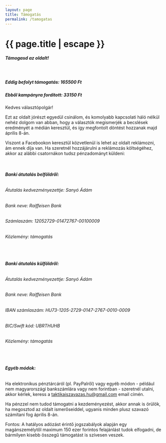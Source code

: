 ```yaml
---
layout: page
title: Támogatás
permalink: /tamogatas
---
```


<h1 class="page-title">{{ page.title | escape }}</h1>
    
<div class="section">
    <div class="row">
          <div class="col s12">
		  <h5>Támogasd az oldalt!</h5> 
<br/>
<h5>Eddig befolyt támogatás: 165500 Ft</h5>
<p></p>
<h5>Ebből kampányra fordított: 33150 Ft</h5>
		  
<p>Kedves választópolgár!</p>
<p>Ezt az oldalt jórészt egyedül csinálom, és komolyabb kapcsolati háló nélkül nehéz dolgom van abban, hogy a választók megismerjék a becslések eredményét a médián keresztül, és így megfontolt döntést hozzanak majd április 8-án.</p>
<p>Viszont a Facebookon keresztül közvetlenül is lehet az oldalt reklámozni, ám ennek díja van. Ha szeretnél hozzájárulni a reklámozás költségéhez, akkor az alábbi csatornákon tudsz pénzadományt küldeni:</p>
<br/>
<h6><strong>Banki átutalás belföldről:</strong></h6>
<h6>Átutalás kedvezményezettje: Sanyó Ádám</h6>
<h6>Bank neve: Raiffeisen Bank</h6>
<h6>Számlaszám: 12052729-01472767-00100009</h6>
<h6>Közlemény: támogatás</h6>
<br/>
<h6><strong>Banki átutalás külföldről:</strong></h6>
<h6>Átutalás kedvezményezettje: Sanyó Ádám</h6>
<h6>Bank neve: Raiffeisen Bank</h6>
<h6>IBAN számlaszám: HU73-1205-2729-0147-2767-0010-0009</h6>
<h6>BIC/Swift kód: UBRTHUHB</h6>
<h6>Közlemény: támogatás</h6>
<br/>
<h6><strong>Egyéb módok:</strong></h6>
<p>Ha elektronikus pénztárcáról (pl. PayPalről) vagy egyéb módon - például nem magyarországi bankszámlára vagy nem forintban - szeretnél utalni, akkor kérlek, keress a <a href="mailto:taktikaiszavazas.hu@gmail.com">taktikaiszavazas.hu@gmail.com</a> email címén.</p>

<p>Ha pénzzel nem tudod támogatni a kezdeményezést, akkor annak is örülök, ha megosztod az oldalt ismerőseiddel, ugyanis minden plusz szavazó számítani fog április 8-án.</p>

<p>Fontos: A hatályos adózást érintő jogszabályok alapján egy magánszemélytől maximum 150 ezer forintos felajánlást tudok elfogadni, de bármilyen kisebb összegű támogatást is szívesen veszek.</p>
    